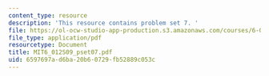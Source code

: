 ```yaml
---
content_type: resource
description: 'This resource contains problem set 7. '
file: https://ol-ocw-studio-app-production.s3.amazonaws.com/courses/6-012-microelectronic-devices-and-circuits-spring-2009/6597697ad6ba20b60729fb52889c053c_MIT6_012S09_pset07.pdf
file_type: application/pdf
resourcetype: Document
title: MIT6_012S09_pset07.pdf
uid: 6597697a-d6ba-20b6-0729-fb52889c053c
---
```

